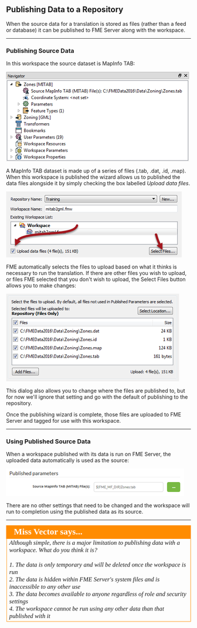 ## Publishing Data to a Repository ##

When the source data for a translation is stored as files (rather than a feed or database) it can be published to FME Server along with the workspace.

---

### Publishing Source Data ###

In this workspace the source dataset is MapInfo TAB:

![](./Images/Img2.04.PublishDataSourceInWB.png)

A MapInfo TAB dataset is made up of a series of files (.tab, .dat, .id, .map). When this workspace is published the wizard allows us to published the data files alongside it by simply checking the box labelled *Upload data files*. 

![](./Images/Img2.05.PublishDataSourceInWiz.png) 

FME automatically selects the files to upload based on what it thinks is necessary to run the translation. If there are other files you wish to upload, or files FME selected that you don't wish to upload, the Select Files button allows you to make changes:

![](./Images/Img2.06.PublishDataSourceSelectFiles.png)

This dialog also allows you to change where the files are published to, but for now we'll ignore that setting and go with the default of publishing to the repository.

Once the publishing wizard is complete, those files are uploaded to FME Server and tagged for use with this workspace.

---

### Using Published Source Data ###

When a workspace published with its data is run on FME Server, the uploaded data automatically is used as the source:

![](./Images/Img2.07.PublishDataSourceRunInServer.png)

There are no other settings that need to be changed and the workspace will run to completion using the published data as its source.

---

<!--Person X Says Section-->

<table style="border-spacing: 0px">
<tr>
<td style="vertical-align:middle;background-color:darkorange;border: 2px solid darkorange">
<i class="fa fa-quote-left fa-lg fa-pull-left fa-fw" style="color:white;padding-right: 12px;vertical-align:text-top"></i>
<span style="color:white;font-size:x-large;font-weight: bold;font-family:serif">Miss Vector says...</span>
</td>
</tr>

<tr>
<td style="border: 1px solid darkorange">
<span style="font-family:serif; font-style:italic; font-size:larger">
Although simple, there is a major limitation to publishing data with a workspace. What do you think it is?
<br><br>1. The data is only temporary and will be deleted once the workspace is run
<br>2. The data is hidden within FME Server's system files and is inaccessible to any other use
<br>3. The data becomes available to anyone regardless of role and security settings
<br>4. The workspace cannot be run using any other data than that published with it
</span>
</td>
</tr>
</table>
 